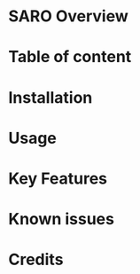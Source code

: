 # SARO Overview

# Table of content

# Installation

# Usage

# Key Features

# Known issues

# Credits
